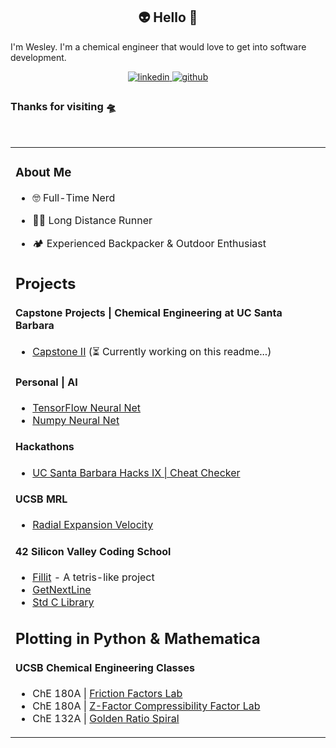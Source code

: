 ## <div align="center"> 👽 Hello 🖖
I'm Wesley. I'm a chemical engineer that would love to get into software development. 

<div align="center">
<a href="https://linkedin.com/in/wesleyZero" target="_blank">
<img src=https://img.shields.io/badge/linkedin-%231E77B5.svg?&style=for-the-badge&logo=linkedin&logoColor=white alt=linkedin style="margin-bottom: 5px;" />
</a>
<a href="https://github.com/WesleyZero" target="_blank">
<img src=https://img.shields.io/badge/github-%2324292e.svg?&style=for-the-badge&logo=github&logoColor=white alt=github style="margin-bottom: 5px;" />
</a>
</div>  



  



### Thanks for visiting 🛸  

<br/>  
<table><tr><td valign="top" width="50%">
 
### About Me  
  
- 🤓 Full-Time Nerd  
  
- 🏃‍♂️ Long Distance Runner  
  
- 🏕️ Experienced Backpacker & Outdoor Enthusiast  
  
## Projects

#### Capstone Projects | Chemical Engineering at UC Santa Barbara 
 - [Capstone II](https://github.com/wesleyZero/capstone_II/tree/main) (⏳ Currently working on this readme...)

#### Personal | AI
- [TensorFlow Neural Net](https://github.com/wesleyZero/tensorflow_neural_net) 
- [Numpy Neural Net](https://github.com/wesleyZero/numpy_neural_net)

#### Hackathons
- [UC Santa Barbara Hacks IX | Cheat Checker](https://github.com/wesleyZero/ucsb_hacks_ix)

#### UCSB MRL
- [Radial Expansion Velocity](https://github.com/wesleyZero/Radial_Expansion_Velocity_UCSB-MRL)

#### 42 Silicon Valley Coding School
- [Fillit](https://github.com/wesleyZero/fillit_42SiliconValley) - A tetris-like project
- [GetNextLine](https://github.com/wesleyZero/Get_Next_Line_42SiliconValley)
- [Std C Library](https://github.com/wesleyZero/Std_C_Library_42SiliconValley)

## Plotting in Python & Mathematica 
#### UCSB Chemical Engineering Classes
- ChE 180A | [Friction Factors Lab](https://github.com/wesleyZero/FrictionFactors_UCSB-ChE)
- ChE 180A | [Z-Factor Compressibility Factor Lab](https://github.com/wesleyZero/Z_Factors_UCSB-ChE)
- ChE 132A | [Golden Ratio Spiral](https://github.com/wesleyZero/GoldenRatio_Mathematica_UCSB-ChE)



